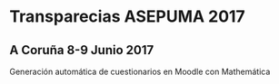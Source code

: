 # Transparecias ASEPUMA 2017
## A Coruña  8-9 Junio 2017

Generación automática de cuestionarios en Moodle con Mathemática
